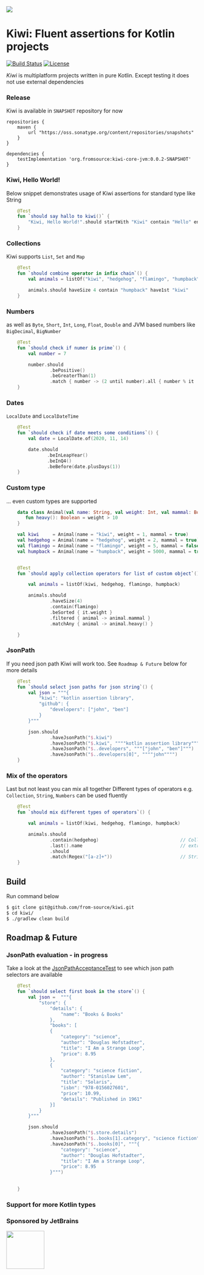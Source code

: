 <img src="https://github.com/from-source/kiwi/blob/master/img/850x350_kiwi_SMALL.png">

# Kiwi: Fluent assertions for Kotlin projects

[![Build Status](https://travis-ci.com/from-source/kiwi.svg?branch=master)](https://travis-ci.com/from-source/kiwi)
[![License](https://img.shields.io/badge/License-MIT-blue.svg)](https://github.com/from-source/kiwi/blob/master/LICENSE.md)


*Kiwi* is multiplatform projects written in pure Kotlin. Except testing it does not use external dependencies

### Release
Kiwi is available in `SNAPSHOT` repository for now 
```
repositories {
    maven {
        url "https://oss.sonatype.org/content/repositories/snapshots"
    }
}

dependencies {
    testImplementation 'org.fromsource:kiwi-core-jvm:0.0.2-SNAPSHOT'
}
```

### Kiwi, Hello World!

Below snippet demonstrates usage of Kiwi assertions for standard type like String
```kotlin
    @Test
    fun `should say hallo to kiwi()` {
        "Kiwi, Hello World!".should startWith "Kiwi" contain "Hello" endWith "!"
    }
```

### Collections

Kiwi supports `List`, `Set` and `Map`
```kotlin
    @Test
    fun `should combine operator in infix chain`() {
        val animals = listOf("kiwi", "hedgehog", "flamingo", "humpback")

        animals.should haveSize 4 contain "humpback" have1st "kiwi"
    }
```

### Numbers

as well as `Byte`, `Short`, `Int`, `Long`, `Float`, `Double` and JVM based numbers like `BigDecimal`, `BigNumber`  
```kotlin
    @Test
    fun `should check if numer is prime`() {
        val number = 7

        number.should
                .bePositive()
                .beGreaterThan(1)
                .match { number -> (2 until number).all { number % it != 0} }
    }
```

### Dates

`LocalDate` and `LocalDateTime`
```kotlin
    @Test
    fun `should check if date meets some conditions`() {
        val date = LocalDate.of(2020, 11, 14)

        date.should
               .beInLeapYear()
               .beInQ4()
               .beBefore(date.plusDays(1))
    }
```

### Custom type

... even custom types are supported

```kotlin
    data class Animal(val name: String, val weight: Int, val mammal: Boolean) {
       fun heavy(): Boolean = weight > 10
    }

    val kiwi     = Animal(name = "kiwi", weight = 1, mammal = true)
    val hedgehog = Animal(name = "hedgehog", weight = 2, mammal = true)
    val flamingo = Animal(name = "flamingo", weight = 5, mammal = false)
    val humpback = Animal(name = "humpback", weight = 5000, mammal = true)


    @Test
    fun `should apply collection operators for list of custom object`() {

        val animals = listOf(kiwi, hedgehog, flamingo, humpback)

        animals.should
                .haveSize(4)
                .contain(flamingo)
                .beSorted { it.weight }
                .filtered { animal -> animal.mammal }
                .matchAny { animal -> animal.heavy() }

    }
```

### JsonPath

If you need json path Kiwi will work too. See `Roadmap & Future` below for more details 

```kotlin
    @Test
    fun `should select json paths for json string`() {
        val json = """{
            "kiwi": "kotlin assertion library",
            "github": {
                "developers": ["john", "ben"]
            }
        }"""

        json.should
                .haveJsonPath("$.kiwi")
                .haveJsonPath("$.kiwi", """"kotlin assertion library"""")
                .haveJsonPath("$..developers", """["john", "ben"]""")
                .haveJsonPath("$..developers[0]", """"john"""")
    }
```

### Mix of the operators 
Last but not least you can mix all together 
Different types of operators e.g. `Collection`, `String`, `Numbers` can be used fluently

```kotlin
    @Test
    fun `should mix different types of operators`() {

        val animals = listOf(kiwi, hedgehog, flamingo, humpback)

        animals.should
                .contain(hedgehog)                              // Collection operator
                .last().name                                    // extract
                .should                             
                .match(Regex("[a-z]+"))                         // String operator
    }
```

## Build
Run command below
```bash
$ git clone git@github.com/from-source/kiwi.git
$ cd kiwi/
$ ./gradlew clean build
```

## Roadmap & Future 

### JsonPath evaluation - in progress

Take a look at the [JsonPathAcceptanceTest](https://github.com/from-source/kiwi/blob/master/kiwi-json-path/src/commonTest/kotlin/io.from.source.kiwi.jsonpath/JsonPathAcceptanceTest.kt) to see which json path selectors are available

```kotlin
    @Test
    fun `should select first book in the store`() {
        val json =  """{ 
            "store": {
                "details": {
                    "name": "Books & Books"
                },
                "books": [
                { 
                    "category": "science",
                    "author": "Douglas Hofstadter",
                    "title": "I Am a Strange Loop",
                    "price": 8.95
                },
                { 
                    "category": "science fiction",
                    "author": "Stanislaw Lem",
                    "title": "Solaris",
                    "isbn": "978-0156027601",
                    "price": 10.99,
                    "details": "Published in 1961"
                }]
            }
        }"""

        json.should
                .haveJsonPath("$.store.details")                                // check if path exists
                .haveJsonPath("$..books[1].category", "science fiction")        // check value of path
                .haveJsonPath("$..books[0]", """{                              
                    "category": "science",
                    "author": "Douglas Hofstadter",
                    "title": "I Am a Strange Loop",
                    "price": 8.95
                }""")
                

    }
```

### Support for more Kotlin types



### Sponsored by JetBrains

<a href="https://www.jetbrains.com/?from=kiwi">
    <img height="100" width="100" src="https://github.com/from-source/kiwi/blob/master/img/jetbrains-variant-2.png">
</a>
